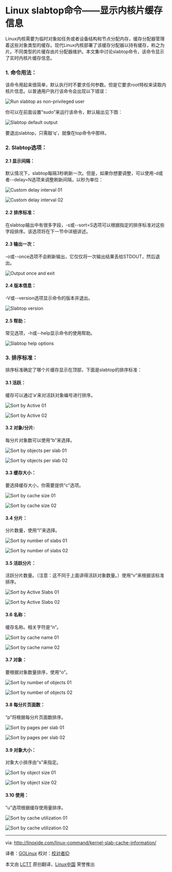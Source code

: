 Linux slabtop命令——显示内核片缓存信息
================================================================================

Linux内核需要为临时对象如任务或者设备结构和节点分配内存，缓存分配器管理着这些对象类型的缓存。现代Linux内核部署了该缓存分配器以持有缓存，称之为片。不同类型的片缓存由片分配器维护。本文集中讨论slabtop命令，该命令显示了实时内核片缓存信息。

### 1. 命令用法： ###

该命令用起来很简单，默认执行时不要求任何参数。但是它要求root特权来读取内核片信息。以普通用户执行该命令会出现以下错误：

![Run slabtop as non-privileged user](http://linoxide.com/wp-content/uploads/2014/07/001.slabtop_normal_user.png)

你可以在前面设置“sudo”来运行该命令，默认输出见下图：

![Slabtop default output](http://linoxide.com/wp-content/uploads/2014/07/002.slabtop_output.png)

要退出slabtop，只需敲‘q’，就像在top命令中那样。

### 2. Slabtop选项： ###

#### 2.1 显示间隔： ####

默认情况下，slabtop每隔3秒刷新一次。但是，如果你想要调整，可以使用-d或者--delay=N选项来调整刷新间隔，以秒为单位：

![Custom delay interval 01](http://linoxide.com/wp-content/uploads/2014/07/003.slabtop_delay01.png)

![Custom delay interval 02](http://linoxide.com/wp-content/uploads/2014/07/004.slabtop_delay02.png)

#### 2.2 排序标准： ####

在slabtop输出中有很多字段，-s或--sort=S选项可以根据指定的排序标准对这些字段排序。该选项将在下一节中详细讲述。

#### 2.3 输出一次： ####

-o或--once选项不会刷新输出，它仅仅将一次输出结果丢给STDOUT，然后退出。

![Output once and exit](http://linoxide.com/wp-content/uploads/2014/07/005.slabtop_output_once.png)

#### 2.4 版本信息： ####

-V或--version选项显示命令的版本并退出。

![Slabtop version](http://linoxide.com/wp-content/uploads/2014/07/006.slabtop_version.png)

#### 2.5 帮助： ####

常见选项，-h或--help显示命令的使用帮助。

![Slabtop help options](http://linoxide.com/wp-content/uploads/2014/07/007.slabtop_help.png)

### 3. 排序标准： ###

排序标准确定了哪个片缓存显示在顶部，下面是slabtop的排序标准：

#### 3.1 活跃： ####

缓存可以通过‘a’来对活跃对象编号进行排序。

![Sort by Active 01](http://linoxide.com/wp-content/uploads/2014/07/008.slabtop_sort_active01.png)

![Sort by Active 02](http://linoxide.com/wp-content/uploads/2014/07/009.slabtop_sort_active02.png)

#### 3.2 对象/分片: ####

每分片对象数可以使用“b”来选择。

![Sort by objects per slab 01](http://linoxide.com/wp-content/uploads/2014/07/010.slabtop_sort_objslab01.png)

![Sort by objects per slab 02](http://linoxide.com/wp-content/uploads/2014/07/011.slabtop_sort_objslab02.png)

#### 3.3 缓存大小： ####

要选择缓存大小，你需要提供“c”选项。

![Sort by cache size 01](http://linoxide.com/wp-content/uploads/2014/07/012.slabtop_sort_cache_size01.png)

![Sort by cache size 02](http://linoxide.com/wp-content/uploads/2014/07/013.slabtop_sort_cache_size02.png)

#### 3.4 分片： ####

分片数量，使用“l”来选择。

![Sort by number of slabs 01](http://linoxide.com/wp-content/uploads/2014/07/014.slabtop_sort_slabs01.png)

![Sort by number of slabs 02](http://linoxide.com/wp-content/uploads/2014/07/015.slabtop_sort_slabs02.png)

#### 3.5 活跃分片： ####

活跃分片数量。（注意：这不同于上面讲得活跃对象数量。）使用“v”来根据该标准排序。

![Sort by Active Slabs 01](http://linoxide.com/wp-content/uploads/2014/07/016.slabtop_sort_active_slabs01.png)

![Sort by Active Slabs 02](http://linoxide.com/wp-content/uploads/2014/07/017.slabtop_sort_active_slabs02.png)

#### 3.6 名称： ####

缓存名称。相关字符是“n”。

![Sort by cache name 01](http://linoxide.com/wp-content/uploads/2014/07/018.slabtop_sort_cache_name01.png)

![Sort by cache name 02](http://linoxide.com/wp-content/uploads/2014/07/019.slabtop_sort_cache_name02.png)

#### 3.7 对象： ####

要根据对象数量排序，使用“o”。

![Sort by number of objects 01](http://linoxide.com/wp-content/uploads/2014/07/020.slabtop_sort_objectnunber01.png)

![Sort by number of objects 02](http://linoxide.com/wp-content/uploads/2014/07/021.slabtop_sort_objectnunber02.png)

#### 3.8 每分片页面数： ####

“p”将根据每分片页面数排序。

![Sort by pages per slab 01](http://linoxide.com/wp-content/uploads/2014/07/022.slabtop_sort_pagesperslab01.png)

![Sort by pages per slab 02](http://linoxide.com/wp-content/uploads/2014/07/023.slabtop_sort_pagesperslab02.png)

#### 3.9 对象大小： ####

对象大小排序由“s”来指定。

![Sort by object size 01](http://linoxide.com/wp-content/uploads/2014/07/024.slabtop_sort_object_size01.png)

![Sort by object size 02](http://linoxide.com/wp-content/uploads/2014/07/025.slabtop_sort_object_size02.png)

#### 3.10 使用： ####

“u”选项根据缓存使用量排序。

![Sort by cache utilization 01](http://linoxide.com/wp-content/uploads/2014/07/026.slabtop_sort_cache_utilization01.png)

![Sort by cache utilization 02](http://linoxide.com/wp-content/uploads/2014/07/027.slabtop_sort_cache_utilization02.png)

--------------------------------------------------------------------------------

via: http://linoxide.com/linux-command/kernel-slab-cache-information/

译者：[GOLinux](https://github.com/GOLinux) 校对：[校对者ID](https://github.com/校对者ID)

本文由 [LCTT](https://github.com/LCTT/TranslateProject) 原创翻译，[Linux中国](http://linux.cn/) 荣誉推出
